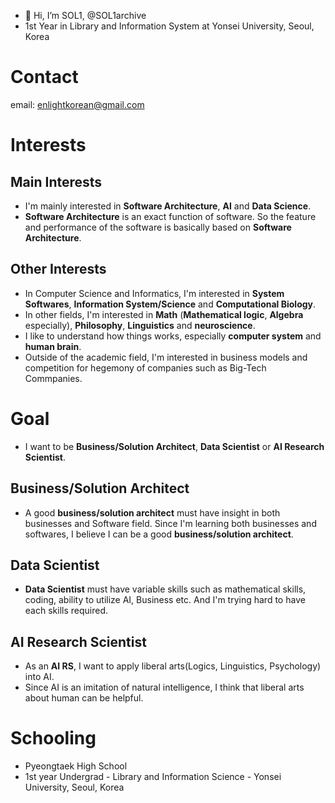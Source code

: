 - 👋 Hi, I’m SOL1, @SOL1archive
- 1st Year in Library and Information System at Yonsei University, Seoul, Korea

# Contact
email: enlightkorean@gmail.com
# Interests
## Main Interests
- I'm mainly interested in **Software Architecture**, **AI** and **Data Science**.
- **Software Architecture** is an exact function of software. So the feature and performance of the software is basically based on **Software** **Architecture**.
## Other Interests
- In Computer Science and Informatics, I'm interested in **System Softwares**, **Information System/Science** and **Computational Biology**.
- In other fields, I'm interested in **Math** (**Mathematical logic**, **Algebra** especially), **Philosophy**, **Linguistics** and **neuroscience**.
- I like to understand how things works, especially **computer system** and **human brain**.
- Outside of the academic field, I'm interested in business models and competition for hegemony of companies such as Big-Tech Commpanies.

# Goal
- I want to be **Business/Solution Architect**, **Data Scientist** or **AI Research Scientist**. 
## Business/Solution Architect
- A good **business/solution architect** must have insight in both businesses and Software field. Since I'm learning both businesses and softwares, I believe I can be a good **business/solution architect**.
## Data Scientist
- **Data Scientist** must have variable skills such as mathematical skills, coding, ability to utilize AI, Business etc. And I'm trying hard to have each skills required.
## AI Research Scientist
- As an **AI RS**, I want to apply liberal arts(Logics, Linguistics, Psychology) into AI.
- Since AI is an imitation of natural intelligence, I think that liberal arts about human can be helpful.

# Schooling
- Pyeongtaek High School
- 1st year Undergrad - Library and Information Science - Yonsei University, Seoul, Korea
  
